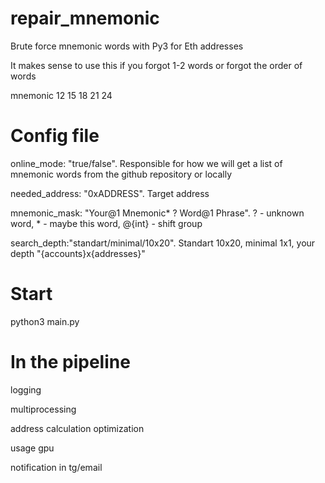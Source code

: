 # repair_mnemonic
 
Brute force mnemonic words with Py3 for Eth addresses

It makes sense to use this if you forgot 1-2 words or forgot the order of words


mnemonic 12 15 18 21 24


# Config file
online_mode: "true/false". Responsible for how we will get a list of mnemonic words from the github repository or locally

needed_address: "0xADDRESS". Target address

mnemonic_mask: "Your@1 Mnemonic* ?  Word@1 Phrase". ? - unknown word, * - maybe this word, @{int} - shift group

search_depth:"standart/minimal/10x20". Standart 10x20, minimal 1x1, your depth "{accounts}x{addresses}"

# Start
python3 main.py

# In the pipeline
logging

multiprocessing

address calculation optimization

usage gpu

notification in tg/email
